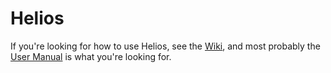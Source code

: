 # Helios

If you're looking for how to use Helios, see the
[Wiki](https://ghe.spotify.net/helios/helios/wiki), and most probably
the [User
Manual](https://ghe.spotify.net/helios/helios/wiki/Helios-User-Manual)
is what you're looking for.

